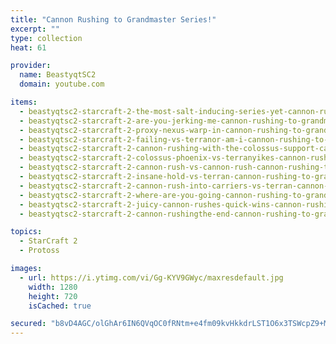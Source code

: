 ```yaml
---
title: "Cannon Rushing to Grandmaster Series!"
excerpt: ""
type: collection
heat: 61

provider:
  name: BeastyqtSC2
  domain: youtube.com

items:
  - beastyqtsc2-starcraft-2-the-most-salt-inducing-series-yet-cannon-rushing-to-grandmaster-episode-1
  - beastyqtsc2-starcraft-2-are-you-jerking-me-cannon-rushing-to-grandmaster-episode-2
  - beastyqtsc2-starcraft-2-proxy-nexus-warp-in-cannon-rushing-to-grandmaster-episode-3
  - beastyqtsc2-starcraft-2-failing-vs-terranor-am-i-cannon-rushing-to-grandmaster-episode-4
  - beastyqtsc2-starcraft-2-cannon-rushing-with-the-colossus-support-cannon-rushing-to-grandmaster-episode-5
  - beastyqtsc2-starcraft-2-colossus-phoenix-vs-terranyikes-cannon-rushing-to-grandmaster-episode-6
  - beastyqtsc2-starcraft-2-cannon-rush-vs-cannon-rush-cannon-rushing-to-grandmaster-episode-7
  - beastyqtsc2-starcraft-2-insane-hold-vs-terran-cannon-rushing-to-grandmaster-episode-8
  - beastyqtsc2-starcraft-2-cannon-rush-into-carriers-vs-terran-cannon-rushing-to-grandmaster-episode-9
  - beastyqtsc2-starcraft-2-where-are-you-going-cannon-rushing-to-grandmaster-episode-10
  - beastyqtsc2-starcraft-2-juicy-cannon-rushes-quick-wins-cannon-rushing-to-grandmaster-episode-11
  - beastyqtsc2-starcraft-2-cannon-rushingthe-end-cannon-rushing-to-grandmaster-episode-12

topics:
  - StarCraft 2
  - Protoss

images:
  - url: https://i.ytimg.com/vi/Gg-KYV9GWyc/maxresdefault.jpg
    width: 1280
    height: 720
    isCached: true

secured: "b8vD4AGC/olGhAr6IN6QVqOC0fRNtm+e4fm09kvHkkdrLST1O6x3TSWcpZ9+M5ZwVH5Iv256r8IK4A9PNlkNSCenV5TdE5PJ2J8OL6UkzD0OWqDj/GhLvVoqwe2z8HQPIELUooK0/c+LNevIXZnsaLoWQBqYYsnARtI/yr58izTtyPcORAWaZxwP752vhV3mLYGwnNY4nUhREgcLpREv5Kv5tRwwNwIzBEA58fxNMWwf0HFl9HCc+SbouqBETWfEv/IR0HlDumrpjJYVUzxvJKpmZTs/RarKiyXa+C9xlyk1Cja8VsWq8ZXhKcZZ/muV3XR8fNEhye8uzF0mqQ+j+9dnkO28bEvTJ4ZHqPCT1aU=;E5z6hN6+r97UK4GwNx8jsg=="
---
```


